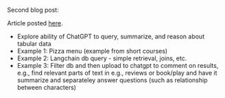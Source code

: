 Second blog post: 

Article posted [here](http://loveofdatascience.blogspot.com/2023/07/using-database-search-and-email-in.html).

 - Explore ability of ChatGPT to query, summarize, and reason about tabular data
 - Example 1: Pizza menu (example from short courses)
 - Example 2: Langchain db query - simple retrieval, joins, etc.
 - Example 3: Filter db and then upload to chatgpt to comment on results, e.g., find relevant parts of text in e.g., reviews or book/play and have it summarize and separateley answer questions (such as relationship between characters)
